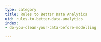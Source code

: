```yaml
---
type: category
title: Rules to Better Data Analytics
uid: rules-to-better-data-analytics
index:
- do-you-clean-your-data-before-modelling

---
```




